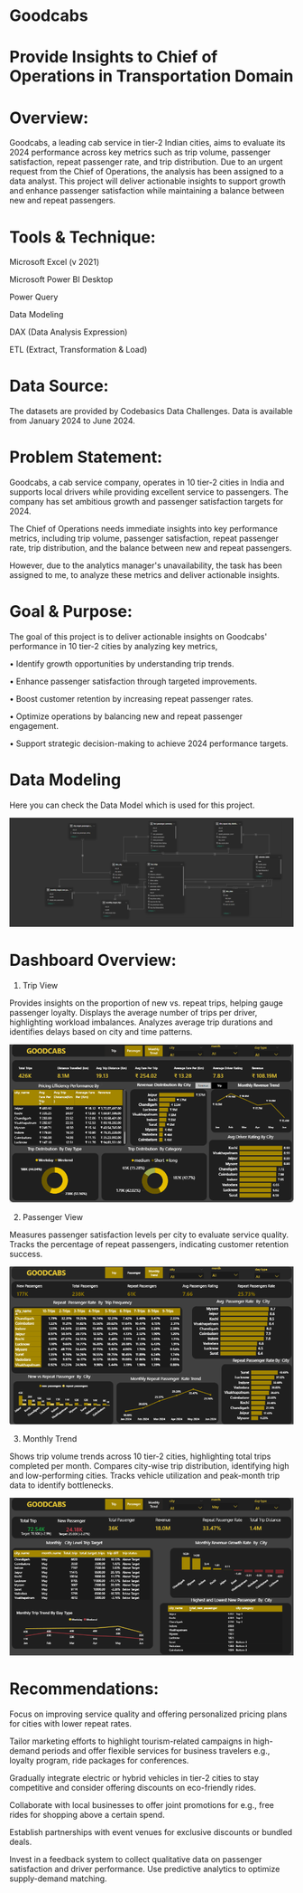 #  Goodcabs
#  Provide Insights to Chief of Operations in Transportation Domain
#  Overview:
Goodcabs, a leading cab service in tier-2 Indian cities, aims to evaluate its 2024 performance across key metrics such as trip volume, passenger satisfaction, repeat passenger rate, and trip distribution. Due to an urgent request from the Chief of Operations, the analysis has been assigned to a data analyst. This project will deliver actionable insights to support growth and enhance passenger satisfaction while maintaining a balance between new and repeat passengers.

#  Tools & Technique:

Microsoft Excel (v 2021)

Microsoft Power BI Desktop

Power Query

Data Modeling

DAX (Data Analysis Expression)

ETL (Extract, Transformation & Load)


#  Data Source:
The datasets are provided by Codebasics Data Challenges.
Data is available from January 2024 to June 2024.

#  Problem Statement:
Goodcabs, a cab service company, operates in 10 tier-2 cities in India and supports local drivers while providing excellent service to passengers. The company has set ambitious growth and passenger satisfaction targets for 2024.

The Chief of Operations needs immediate insights into key performance metrics, including trip volume, passenger satisfaction, repeat passenger rate, trip distribution, and the balance between new and repeat passengers.

However, due to the analytics manager's unavailability, the task has been assigned to me, to analyze these metrics and deliver actionable insights.

#  Goal & Purpose:
The goal of this project is to deliver actionable insights on Goodcabs' performance in 10 tier-2 cities by analyzing key metrics,

• Identify growth opportunities by understanding trip trends.

• Enhance passenger satisfaction through targeted improvements.

• Boost customer retention by increasing repeat passenger rates.

• Optimize operations by balancing new and repeat passenger engagement.

• Support strategic decision-making to achieve 2024 performance targets.

#  Data Modeling
Here you can check the Data Model which is used for this project.

![data_model](https://github.com/Shumaila-Hasan/Goodcabs/blob/main/goodcabs_data_Model.png)

#  Dashboard Overview:

1.  Trip View

Provides insights on the proportion of new vs. repeat trips, helping gauge passenger loyalty. Displays the average number of trips per driver, highlighting workload imbalances. Analyzes average trip durations and identifies delays based on city and time patterns.

![Trip_View](https://github.com/Shumaila-Hasan/Goodcabs/blob/main/Trip_View.png)

2.   Passenger View

Measures passenger satisfaction levels per city to evaluate service quality. Tracks the percentage of repeat passengers, indicating customer retention success.

![Passenger_View](https://github.com/Shumaila-Hasan/Goodcabs/blob/main/Passenger_View.png)


3.   Monthly Trend

Shows trip volume trends across 10 tier-2 cities, highlighting total trips completed per month. Compares city-wise trip distribution, identifying high and low-performing cities. Tracks vehicle utilization and peak-month trip data to identify bottlenecks.


![Monthly_Trend](https://github.com/Shumaila-Hasan/Goodcabs/blob/main/Monthly_Trend.png)


#  Recommendations:

Focus on improving service quality and offering personalized pricing plans for cities with lower repeat rates.

Tailor marketing efforts to highlight tourism-related campaigns in high-demand periods and offer flexible services for business travelers e.g., loyalty program, ride packages for conferences.

Gradually integrate electric or hybrid vehicles in tier-2 cities to stay competitive and consider offering discounts on eco-friendly rides.

Collaborate with local businesses to offer joint promotions for e.g., free rides for shopping above a certain spend.

Establish partnerships with event venues for exclusive discounts or bundled deals.

Invest in a feedback system to collect qualitative data on passenger satisfaction and driver performance. Use predictive analytics to optimize supply-demand matching.


